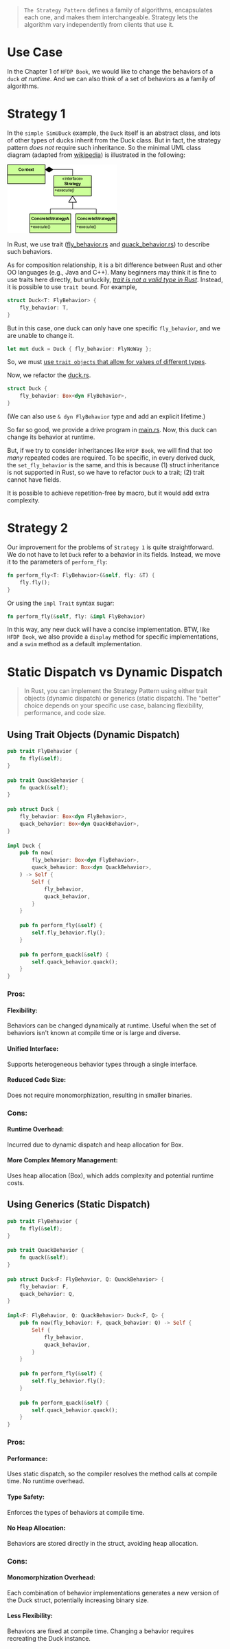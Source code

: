 >  `The Strategy Pattern` defines a family of algorithms, encapsulates each one, and makes them interchangeable. Strategy lets the algorithm vary independently from clients that use it.

# Use Case
In the Chapter 1 of `HFDP Book`, we would like to change the behaviors of a `duck` *at runtime*. And we can also think of a set of behaviors as a family of algorithms.

# Strategy 1
In the `simple SimUDuck` example, the `Duck` itself is an abstract class, and lots of other types of ducks inherit from the Duck class. But in fact, the strategy pattern *does not* require such inheritance. So the minimal UML class diagram (adapted from [wikipedia](https://en.wikipedia.org/wiki/Strategy_pattern)) is illustrated in the following:

![strategy](uml.png)

In Rust, we use trait ([fly_behavior.rs](strategy-1/src/fly_behavior.rs) and [quack_behavior.rs](strategy-1/src/fly_behavior.rs)) to describe such behaviors.

As for composition relationship, it is a bit difference between Rust and other OO languages (e.g., Java and C++). Many beginners may think it is fine to use traits here directly, but unluckily, [*trait is not a valid type in Rust*][1]. Instead, it is possible to use `trait bound`. For example,

```rust
struct Duck<T: FlyBehavior> {
    fly_behavior: T,
}
```
But in this case, one duck can only have one specific `fly_behavior`, and we are unable to change it.

```rust
let mut duck = Duck { fly_behavior: FlyNoWay };
```
So, we must [use `trait objects` that allow for values of different types][2].

Now, we refactor the [duck.rs](strategy-1/src/duck.rs).

```rust
struct Duck {
    fly_behavior: Box<dyn FlyBehavior>,
}
```
(We can also use `& dyn FlyBehavior` type and add an explicit lifetime.)

So far so good, we provide a drive program in [main.rs](strategy-1/src/main.rs). Now, this duck can change its behavior at runtime.

But, if we try to consider inheritances like `HFDP Book`, we will find that *too many* repeated codes are required. To be specific, in every derived duck, the `set_fly_behavior` is the same, and this is because (1) struct inheritance is not supported in Rust, so we have to refactor `Duck` to a trait; (2) trait cannot have fields.

It is possible to achieve repetition-free by macro, but it would add extra complexity. 

# Strategy 2
Our improvement for the problems of `Strategy 1` is quite straightforward. We do not have to let `Duck` refer to a behavior in its fields. Instead, we move it to the parameters of `perform_fly`:

```rust
fn perform_fly<T: FlyBehavior>(&self, fly: &T) {
    fly.fly();
}
```
Or using the `impl Trait` syntax sugar:

```rust
fn perform_fly(&self, fly: &impl FlyBehavior)
```

In this way, any new duck will have a concise implementation. BTW, like `HFDP Book`, we also provide a `display` method for specific implementations, and a `swim` method as a default implementation.

[1]: <https://www.ncameron.org/blog/dyn-trait-and-impl-trait-in-rust> "dyn Trait and impl Trait in Rust"
[2]: <https://doc.rust-lang.org/book/ch17-02-trait-objects.html> "Rust Book"

# Static Dispatch vs Dynamic Dispatch
> In Rust, you can implement the Strategy Pattern using either trait objects (dynamic dispatch) or generics (static dispatch). The "better" choice depends on your specific use case, balancing flexibility, performance, and code size.

## Using Trait Objects (Dynamic Dispatch)
```rust
pub trait FlyBehavior {
    fn fly(&self);
}

pub trait QuackBehavior {
    fn quack(&self);
}

pub struct Duck {
    fly_behavior: Box<dyn FlyBehavior>,
    quack_behavior: Box<dyn QuackBehavior>,
}

impl Duck {
    pub fn new(
        fly_behavior: Box<dyn FlyBehavior>,
        quack_behavior: Box<dyn QuackBehavior>,
    ) -> Self {
        Self {
            fly_behavior,
            quack_behavior,
        }
    }

    pub fn perform_fly(&self) {
        self.fly_behavior.fly();
    }

    pub fn perform_quack(&self) {
        self.quack_behavior.quack();
    }
}
```
### Pros:
#### Flexibility:

Behaviors can be changed dynamically at runtime.
Useful when the set of behaviors isn't known at compile time or is large and diverse.
#### Unified Interface:

Supports heterogeneous behavior types through a single interface.
#### Reduced Code Size:

Does not require monomorphization, resulting in smaller binaries.
### Cons:
#### Runtime Overhead:

Incurred due to dynamic dispatch and heap allocation for Box<dyn Trait>.
#### More Complex Memory Management:

Uses heap allocation (Box), which adds complexity and potential runtime costs.

## Using Generics (Static Dispatch)
```rust
pub trait FlyBehavior {
    fn fly(&self);
}

pub trait QuackBehavior {
    fn quack(&self);
}

pub struct Duck<F: FlyBehavior, Q: QuackBehavior> {
    fly_behavior: F,
    quack_behavior: Q,
}

impl<F: FlyBehavior, Q: QuackBehavior> Duck<F, Q> {
    pub fn new(fly_behavior: F, quack_behavior: Q) -> Self {
        Self {
            fly_behavior,
            quack_behavior,
        }
    }

    pub fn perform_fly(&self) {
        self.fly_behavior.fly();
    }

    pub fn perform_quack(&self) {
        self.quack_behavior.quack();
    }
}
```
### Pros:
#### Performance:

Uses static dispatch, so the compiler resolves the method calls at compile time. No runtime overhead.
#### Type Safety:

Enforces the types of behaviors at compile time.
#### No Heap Allocation:

Behaviors are stored directly in the struct, avoiding heap allocation.
### Cons:
#### Monomorphization Overhead:

Each combination of behavior implementations generates a new version of the Duck struct, potentially increasing binary size.
#### Less Flexibility:

Behaviors are fixed at compile time. Changing a behavior requires recreating the Duck instance.